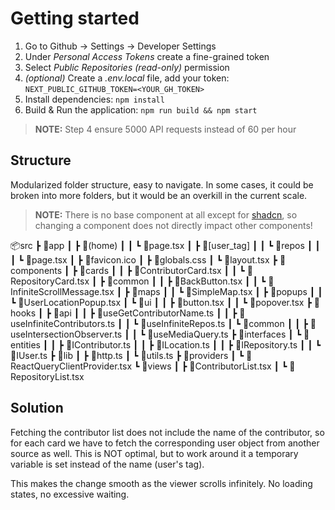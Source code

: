 # Getting started

1. Go to Github -> Settings -> Developer Settings
2. Under _Personal Access Tokens_ create a fine-grained token
3. Select _Public Repositories (read-only)_ permission
4. _(optional)_ Create a _.env.local_ file, add your token: `NEXT_PUBLIC_GITHUB_TOKEN=<YOUR_GH_TOKEN>`
5. Install dependencies: `npm install`
6. Build & Run the application: `npm run build && npm start`

> **NOTE:** Step 4 ensure 5000 API requests instead of 60 per hour

## Structure

Modularized folder structure, easy to navigate. In some cases, it could be broken into more folders, but it would be an overkill in the current scale.

> **NOTE:** There is no base component at all except for [shadcn](https://ui.shadcn.com/docs/components), so changing a component does not directly impact other components!

📦src
┣ 📂app
┃ ┣ 📂(home)
┃ ┃ ┗ 📜page.tsx
┃ ┣ 📂[user_tag]
┃ ┃ ┗ 📂repos
┃ ┃ ┃ ┗ 📜page.tsx
┃ ┣ 📜favicon.ico
┃ ┣ 📜globals.css
┃ ┗ 📜layout.tsx
┣ 📂components
┃ ┣ 📂cards
┃ ┃ ┣ 📜ContributorCard.tsx
┃ ┃ ┗ 📜RepositoryCard.tsx
┃ ┣ 📂common
┃ ┃ ┣ 📜BackButton.tsx
┃ ┃ ┗ 📜InfiniteScrollMessage.tsx
┃ ┣ 📂maps
┃ ┃ ┗ 📜SimpleMap.tsx
┃ ┣ 📂popups
┃ ┃ ┗ 📜UserLocationPopup.tsx
┃ ┗ 📂ui
┃ ┃ ┣ 📜button.tsx
┃ ┃ ┗ 📜popover.tsx
┣ 📂hooks
┃ ┣ 📂api
┃ ┃ ┣ 📜useGetContributorName.ts
┃ ┃ ┣ 📜useInfiniteContributors.ts
┃ ┃ ┗ 📜useInfiniteRepos.ts
┃ ┗ 📂common
┃ ┃ ┣ 📜useIntersectionObserver.ts
┃ ┃ ┗ 📜useMediaQuery.ts
┣ 📂interfaces
┃ ┗ 📂entities
┃ ┃ ┣ 📜IContributor.ts
┃ ┃ ┣ 📜ILocation.ts
┃ ┃ ┣ 📜IRepository.ts
┃ ┃ ┗ 📜IUser.ts
┣ 📂lib
┃ ┣ 📜http.ts
┃ ┗ 📜utils.ts
┣ 📂providers
┃ ┗ 📜ReactQueryClientProvider.tsx
┗ 📂views
┃ ┣ 📜ContributorList.tsx
┃ ┗ 📜RepositoryList.tsx

## Solution

Fetching the contributor list does not include the name of the contributor, so for each card we have to fetch the corresponding user object from another source as well. This is NOT optimal, but to work around it a temporary variable is set instead of the name (user's tag).

This makes the change smooth as the viewer scrolls infinitely. No loading states, no excessive waiting.
